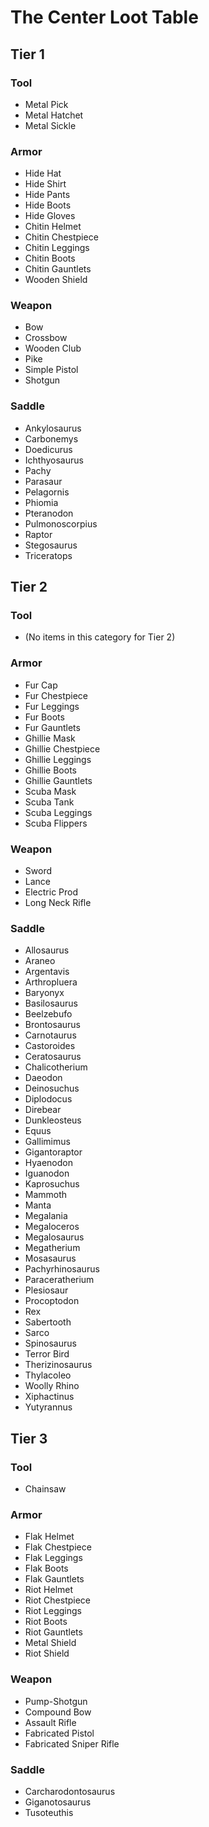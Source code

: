# The Center Loot Table

## Tier 1

### Tool
- Metal Pick
- Metal Hatchet
- Metal Sickle

### Armor
- Hide Hat
- Hide Shirt
- Hide Pants
- Hide Boots
- Hide Gloves
- Chitin Helmet
- Chitin Chestpiece
- Chitin Leggings
- Chitin Boots
- Chitin Gauntlets
- Wooden Shield

### Weapon
- Bow
- Crossbow
- Wooden Club
- Pike
- Simple Pistol
- Shotgun

### Saddle
- Ankylosaurus
- Carbonemys
- Doedicurus
- Ichthyosaurus
- Pachy
- Parasaur
- Pelagornis
- Phiomia
- Pteranodon
- Pulmonoscorpius
- Raptor
- Stegosaurus
- Triceratops

## Tier 2

### Tool
- (No items in this category for Tier 2)

### Armor
- Fur Cap
- Fur Chestpiece
- Fur Leggings
- Fur Boots
- Fur Gauntlets
- Ghillie Mask
- Ghillie Chestpiece
- Ghillie Leggings
- Ghillie Boots
- Ghillie Gauntlets
- Scuba Mask
- Scuba Tank
- Scuba Leggings
- Scuba Flippers

### Weapon
- Sword
- Lance
- Electric Prod
- Long Neck Rifle

### Saddle
- Allosaurus
- Araneo
- Argentavis
- Arthropluera
- Baryonyx
- Basilosaurus
- Beelzebufo
- Brontosaurus
- Carnotaurus
- Castoroides
- Ceratosaurus
- Chalicotherium
- Daeodon
- Deinosuchus
- Diplodocus
- Direbear
- Dunkleosteus
- Equus
- Gallimimus
- Gigantoraptor
- Hyaenodon
- Iguanodon
- Kaprosuchus
- Mammoth
- Manta
- Megalania
- Megaloceros
- Megalosaurus
- Megatherium
- Mosasaurus
- Pachyrhinosaurus
- Paraceratherium
- Plesiosaur
- Procoptodon
- Rex
- Sabertooth
- Sarco
- Spinosaurus
- Terror Bird
- Therizinosaurus
- Thylacoleo
- Woolly Rhino
- Xiphactinus
- Yutyrannus

## Tier 3

### Tool
- Chainsaw

### Armor
- Flak Helmet
- Flak Chestpiece
- Flak Leggings
- Flak Boots
- Flak Gauntlets
- Riot Helmet
- Riot Chestpiece
- Riot Leggings
- Riot Boots
- Riot Gauntlets
- Metal Shield
- Riot Shield

### Weapon
- Pump-Shotgun
- Compound Bow
- Assault Rifle
- Fabricated Pistol
- Fabricated Sniper Rifle

### Saddle
- Carcharodontosaurus
- Giganotosaurus
- Tusoteuthis
